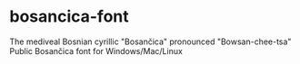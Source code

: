 # bosancica-font
The mediveal Bosnian cyrillic "Bosančica" pronounced "Bowsan-chee-tsa" Public Bosančica font for Windows/Mac/Linux
